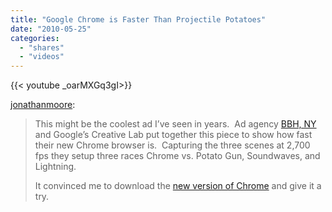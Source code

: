 ```yaml
---
title: "Google Chrome is Faster Than Projectile Potatoes"
date: "2010-05-25"
categories:
  - "shares"
  - "videos"
---
```


<div style="width: 70vw;">{{< youtube _oarMXGq3gI>}}</div>

[jonathanmoore](http://jonathanmoore.com/post/576875270/google-chrome-is-faster-than-projectile-potatoes):

> This might be the coolest ad I’ve seen in years.  Ad agency [BBH, NY](http://www.bartleboglehegarty.com/) and Google’s Creative Lab put together this piece to show how fast their new Chrome browser is.  Capturing the three scenes at 2,700 fps they setup three races Chrome vs. Potato Gun, Soundwaves, and Lightning.
>
> It convinced me to download the [new version of Chrome](http://www.google.com/chrome) and give it a try.
